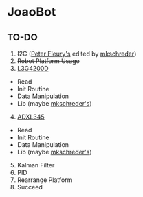 # JoaoBot

## TO-DO
1. ~~I2C~~ ([Peter Fleury's](http://homepage.hispeed.ch/peterfleury/doxygen/avr-gcc-libraries/group__pfleury__ic2master.html) edited by [mkschreder](https://github.com/mkschreder/fortmax-blocks/tree/f83d5370e10890a464b56a2c8427ce9c3e8d32c2/martink/arch/m328p))
2. ~~Robot Platform Usage~~
3. [L3G4200D](http://www.st.com/web/en/resource/technical/document/datasheet/CD00265057.pdf)
  * ~~Read~~
  * Init Routine
  * Data Manipulation
  * Lib (maybe [mkschreder's](https://github.com/mkschreder/fortmax-blocks/tree/master/martink/sensors))
4. [ADXL345](http://www.analog.com/media/en/technical-documentation/data-sheets/ADXL345.pdf)
  * Read
  * Init Routine
  * Data Manipulation
  * Lib (maybe [mkschreder's](https://github.com/mkschreder/fortmax-blocks/tree/master/martink/sensors))
5. Kalman Filter
6. PID
7. Rearrange Platform
8. Succeed
